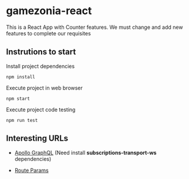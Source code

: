 # gamezonia-react

This is a React App with Counter features. We must change and add new features to complete our requisites

## Instrutions to start

Install project dependencies
```
npm install
```

Execute project in web browser

```
npm start
```

Execute project code testing

```
npm run test
```

## Interesting URLs

* [Apollo GraphQL](https://www.apollographql.com/docs/react/get-started/)
(Need install **subscriptions-transport-ws** dependencies)

* [Route Params](https://www.codingdeft.com/posts/react-get-query-and-url-parameters/#reading-url-parameters)


